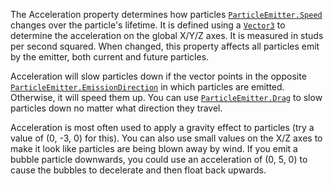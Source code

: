 The Acceleration property determines how particles
[`ParticleEmitter.Speed`](https://create.roblox.com/docs/reference/engine/classes/ParticleEmitter#Speed) changes over the particle's lifetime. It is
defined using a [`Vector3`](https://create.roblox.com/docs/reference/engine/datatypes/Vector3) to determine the acceleration on the
global X/Y/Z axes. It is measured in studs per second squared. When
changed, this property affects all particles emit by the emitter, both
current and future particles.

Acceleration will slow particles down if the vector points in the opposite
[`ParticleEmitter.EmissionDirection`](https://create.roblox.com/docs/reference/engine/classes/ParticleEmitter#EmissionDirection) in which particles are emitted.
Otherwise, it will speed them up. You can use [`ParticleEmitter.Drag`](https://create.roblox.com/docs/reference/engine/classes/ParticleEmitter#Drag)
to slow particles down no matter what direction they travel.

Acceleration is most often used to apply a gravity effect to particles
(try a value of (0, -3, 0) for this). You can also use small values on the
X/Z axes to make it look like particles are being blown away by wind. If
you emit a bubble particle downwards, you could use an acceleration of (0,
5, 0) to cause the bubbles to decelerate and then float back upwards.